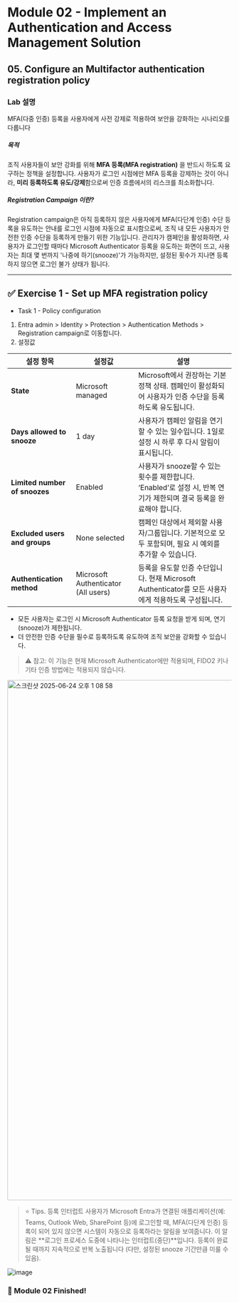 # Module 02 - Implement an Authentication and Access Management Solution
## 05. Configure an Multifactor authentication registration policy

### Lab 설명
MFA(다중 인증) 등록을 사용자에게 사전 강제로 적용하여 보안을 강화하는 시나리오를 다룹니다

##### 목적
조직 사용자들이 보안 강화를 위해 **MFA 등록(MFA registration)** 을 반드시 하도록 요구하는 정책을 설정합니다. 사용자가 로그인 시점에만 MFA 등록을 강제하는 것이 아니라, **미리 등록하도록 유도/강제**함으로써 인증 흐름에서의 리스크를 최소화합니다.

##### Registration Campaign 이란?
Registration campaign은 아직 등록하지 않은 사용자에게 MFA(다단계 인증) 수단 등록을 유도하는 안내를 로그인 시점에 자동으로 표시함으로써, 조직 내 모든 사용자가 안전한 인증 수단을 등록하게 만들기 위한 기능입니다. 관리자가 캠페인을 활성화하면, 사용자가 로그인할 때마다 Microsoft Authenticator 등록을 유도하는 화면이 뜨고, 사용자는 최대 몇 번까지 '나중에 하기(snooze)'가 가능하지만, 설정된 횟수가 지나면 등록하지 않으면 로그인 불가 상태가 됩니다.

---

## ✅ Exercise 1 - Set up MFA registration policy
* Task 1 - Policy configuration

1. Entra admin > Identity > Protection > Authentication Methods > Registration campaign로 이동합니다.
2. 설정값 

| 설정 항목                     | 설정값               | 설명 |
|------------------------------|----------------------|------|
| **State**                    | Microsoft managed    | Microsoft에서 권장하는 기본 정책 상태. 캠페인이 활성화되어 사용자가 인증 수단을 등록하도록 유도됩니다. |
| **Days allowed to snooze**   | 1 day                | 사용자가 캠페인 알림을 연기할 수 있는 일수입니다. 1일로 설정 시 하루 후 다시 알림이 표시됩니다. |
| **Limited number of snoozes**| Enabled              | 사용자가 snooze할 수 있는 횟수를 제한합니다. ‘Enabled’로 설정 시, 반복 연기가 제한되며 결국 등록을 완료해야 합니다. |
| **Excluded users and groups**| None selected        | 캠페인 대상에서 제외할 사용자/그룹입니다. 기본적으로 모두 포함되며, 필요 시 예외를 추가할 수 있습니다. |
| **Authentication method**    | Microsoft Authenticator (All users) | 등록을 유도할 인증 수단입니다. 현재 Microsoft Authenticator를 모든 사용자에게 적용하도록 구성됩니다. |

- 모든 사용자는 로그인 시 Microsoft Authenticator 등록 요청을 받게 되며, 연기(snooze)가 제한됩니다.
- 더 안전한 인증 수단을 필수로 등록하도록 유도하여 조직 보안을 강화할 수 있습니다.

> ⚠️ 참고: 이 기능은 현재 Microsoft Authenticator에만 적용되며, FIDO2 키나 기타 인증 방법에는 적용되지 않습니다.

  <img width="1167" alt="스크린샷 2025-06-24 오후 1 08 58" src="https://github.com/user-attachments/assets/eee2a518-6bc1-49fb-b242-c5bb1796b5e8" />


> ⭐️ Tips. 등록 인터럽트
사용자가 Microsoft Entra가 연결된 애플리케이션(예: Teams, Outlook Web, SharePoint 등)에 로그인할 때, MFA(다단계 인증) 등록이 되어 있지 않으면 시스템이 자동으로 등록하라는 알림을 보여줍니다. 이 알림은 **로그인 프로세스 도중에 나타나는 인터럽트(중단)**입니다. 등록이 완료될 때까지 지속적으로 반복 노출됩니다 (다만, 설정된 snooze 기간만큼 미룰 수 있음).

  ![image](https://github.com/user-attachments/assets/56323738-3516-4ce4-bcc2-aef93e8f1373)


### 🔗 Module 02 Finished! 

